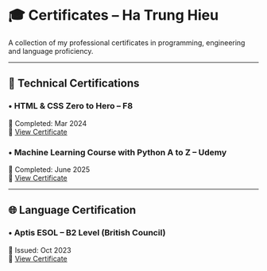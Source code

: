 # 🎓 Certificates – Ha Trung Hieu

A collection of my professional certificates in programming, engineering and language proficiency.

---

## 🧠 Technical Certifications

### • HTML & CSS Zero to Hero – F8  
📅 Completed: Mar 2024  
📄 [View Certificate](./html-css-course-f8.pdf)

### • Machine Learning Course with Python A to Z – Udemy  
📅 Completed: June 2025  
📄 [View Certificate](./machine-learning-course-udemy.pdf)

---

## 🌐 Language Certification

### • Aptis ESOL – B2 Level (British Council)  
📅 Issued: Oct 2023  
📄 [View Certificate](./aptis-esol.jpg)
